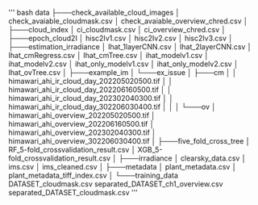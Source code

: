 ''' bash
data
├───check_available_cloud_images
│       check_avaiable_cloudmask.csv
│       check_avaiable_overview_chred.csv
│
├───cloud_index
│       ci_cloudmask.csv
│       ci_overview_chred.csv
│
├───epoch_cloud2I
│       hisc2Iv1.csv
│       hisc2Iv2.csv
│       hisc2Iv3.csv
│
├───estimation_irradiance
│       Ihat_1layerCNN.csv
│       Ihat_2layerCNN.csv
│       Ihat_cmRegress.csv
│       Ihat_cmTree.csv
│       ihat_modelv1.csv
│       ihat_modelv2.csv
│       ihat_only_modelv1.csv
│       ihat_only_modelv2.csv
│       Ihat_ovTree.csv
│
├───example_im
│   └───ex_issue
│       ├───cm
│       │       himawari_ahi_ir_cloud_day_202205020500.tif
│       │       himawari_ahi_ir_cloud_day_202206160500.tif
│       │       himawari_ahi_ir_cloud_day_202302040300.tif
│       │       himawari_ahi_ir_cloud_day_302206030400.tif
│       │
│       └───ov
│               himawari_ahi_overview_202205020500.tif
│               himawari_ahi_overview_202206160500.tif
│               himawari_ahi_overview_202302040300.tif
│               himawari_ahi_overview_302206030400.tif
│
├───five_fold_cross_tree
│       RF_5-fold_crossvalidation_result.csv
│       XGB_5-fold_crossvalidation_result.csv
│
├───irradiance
│       clearsky_data.csv
│       ims.csv
│       ims_cleaned.csv
│
├───metadata
│       plant_metadata.csv
│       plant_metadata_tiff_index.csv
│
└───training_data
        DATASET_cloudmask.csv
        separated_DATASET_ch1_overview.csv
        separated_DATASET_cloudmask.csv
'''
